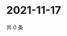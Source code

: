 # 2021-11-17

共 0 条

<!-- BEGIN WEIBO -->
<!-- 最后更新时间 Wed Nov 17 2021 13:10:16 GMT+0800 (China Standard Time) -->

<!-- END WEIBO -->
